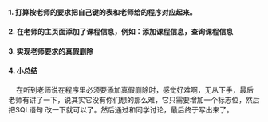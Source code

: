 #### 1. 打算按老师的要求把自己键的表和老师给的程序对应起来。
#### 2. 在老师的主页面添加了课程信息，例如：添加课程信息，查询课程信息
#### 3. 实现老师要求的真假删除
#### 4. 小总结
    在听到老师说在程序里必须要添加真假删除时，感觉好难啊，无从下手，最后老师有讲了一下，说其实它没有你们想的那么难，它只需要增加一个标志位，然后把SQL语句
 改一下就可以了。然后通过和同学讨论，最后终于写出来了。
